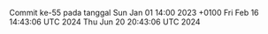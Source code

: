 Commit ke-55 pada tanggal Sun Jan 01 14:00 2023 +0100
Fri Feb 16 14:43:06 UTC 2024
Thu Jun 20 20:43:06 UTC 2024
